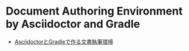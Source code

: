Document Authoring Environment by Asciidoctor and Gradle
====

- [AsciidoctorとGradleで作る文書執筆環境](https://h1romas4.github.io/asciidoctor-gradle-template/index.html)


